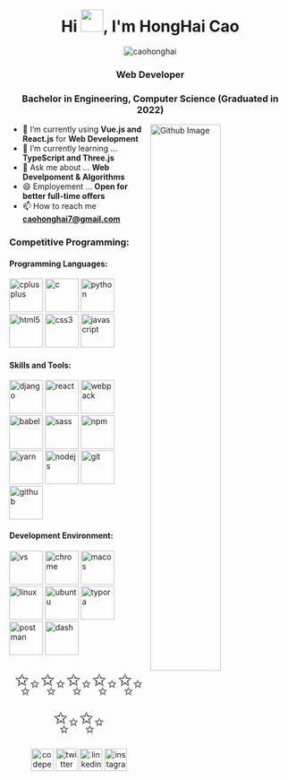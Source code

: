 <h1 align="center">Hi <img src="https://raw.githubusercontent.com/iampavangandhi/iampavangandhi/master/gifs/Hi.gif" width=40>, I'm HongHai Cao</h1>


 <p align="center">
  <span> <img src="https://komarev.com/ghpvc/?username=caohonghai" alt="caohonghai"><!-- <img src="https://cp-logo.vercel.app/leetcode-cn/20000608" alt="caohonghai"></span> -->
</p>

<h3 align="center">Web Developer</h3>
<h3 align="center">Bachelor in Engineering, Computer Science (Graduated in 2022)</h3> 



<img width="50%" align="right" alt="Github Image" src="https://img.smitish.com/uploads/2022/20220821183254.svg" />

- 🔭 I’m currently using **Vue.js and React.js** for **Web Development**
- 🌱 I’m currently learning ... **TypeScript and Three.js**
- 💬 Ask me about ... **Web Develpoment & Algorithms**
- 😄 Employement ... **Open for better full-time offers**
- 📫 How to reach me **<a href="mailto:caohonghai7@gmail.com">caohonghai7@gmail.com</a>**

<h3>Competitive Programming: </h3>

<!-- - **Leetcode**: [1900+ rating📈](https://leetcode.cn/u/20000608/) -->
  
<h4>Programming Languages: </h4>
<p align="left">
    <img style="margin: auto;" src="https://img.smitish.com/uploads/2022/20220821183318.png" alt=cplusplus width="60" height="60"/>
    <img style="margin: auto;" src="https://img.smitish.com/uploads/2022/20220821183321.png" alt=c width="60" height="60"/>
    <img style="margin: auto;" src="https://img.smitish.com/uploads/2022/20220821183324.png" alt=python width="60" height="60"/>
    <img style="margin: auto;" src="https://img.smitish.com/uploads/2022/20220821183327.png" alt=html5 width="60" height="60"/> 
		<img style="margin: auto;" src="https://img.smitish.com/uploads/2022/20220821183329.png" alt=css3 width="60" height="60"/> 
    <img style="margin: auto;" src="https://img.smitish.com/uploads/2022/20220821183333.png" alt=javascript width="60" height="60"/>
</p>

<h4>Skills and Tools: </h4>
<p align="left">
  <img style="margin: auto;" src="https://img.smitish.com/uploads/2022/20220821183539.png" alt=django width="60" height="60"/>
  <img style="margin: auto;" src="https://img.smitish.com/uploads/2022/20220821183549.png" alt=react width="60" height="60"/> 
  <img style="margin: auto;" src="https://img.smitish.com/uploads/2022/20220821183552.png" alt=webpack width="60" height="60"/>
  <img style="margin: auto;" src="https://img.smitish.com/uploads/2022/20220821183555.png" alt=babel width="60" height="60"/>
  <img style="margin: auto;" src="https://img.smitish.com/uploads/2022/20220821183558.png" alt=sass width="60" height="60"/>
  <img style="margin: auto;" src="https://img.smitish.com/uploads/2022/20220821183602.png" alt=npm width="60" height="60"/>
  <img style="margin: auto;" src="https://img.smitish.com/uploads/2022/20220821183605.png" alt=yarn width="60" height="60"/>
  <img style="margin: auto;" src="https://img.smitish.com/uploads/2022/20220821183608.png" alt=nodejs width="60" height="60"/>
  <img style="margin: auto;" src="https://img.smitish.com/uploads/2022/20220821183610.png" alt=git width="60" height="60"/>
  <img style="margin: auto;" src="https://img.smitish.com/uploads/2022/20220821183613.png" alt=github width="60" height="60"/>
</p>


<h4>Development Environment: </h4>
<p align="left">
  <img style="margin: auto;" src="https://img.smitish.com/uploads/2022/20220821183618.png" alt=vs width="60" height="60"/>
  <img style="margin: auto;" src="https://img.smitish.com/uploads/2022/20220821183620.png" alt=chrome width="60" height="60"/>
  <img style="margin: auto;" src="https://img.smitish.com/uploads/2022/20220821183631.png" alt=macos width="60" height="60"/>
  <img style="margin: auto;" src="https://img.smitish.com/uploads/2022/20220821183637.png" alt=linux width="60" height="60"/>
  <img style="margin: auto;" src="https://img.smitish.com/uploads/2022/20220821183634.png" alt=ubuntu width="60" height="60"/>
  <img style="margin: auto;" src="https://img.smitish.com/uploads/2022/20220821183652.png" alt=typora width="60" height="60"/>
  <img style="margin: auto;" src="https://img.smitish.com/uploads/2022/20220821183640.png" alt=postman width="60" height="60"/>
  <img style="margin: auto;" src="https://img.smitish.com/uploads/2022/20220821183643.png" alt=dash width="60" height="60"/>
</p>




<p align="center"><span style="font-size:4em;">✨✨✨✨✨✨✨ </span></p>
<p align="center">
  <a href="https://codepen.io/caohonghai" target="blank"><img align="center" src="https://cdn.jsdelivr.net/npm/simple-icons@3.0.1/icons/codepen.svg" alt="codepen" height="40" width="40" /></a>
  <a href="https://twitter.com/acckno1" target="blank"><img align="center" src="https://cdn.jsdelivr.net/npm/simple-icons@3.0.1/icons/twitter.svg" alt="twitter" height="40" width="40" /></a>
  <a href="https://linkedin.com/in/caohonghai" target="blank"><img align="center" src="https://cdn.jsdelivr.net/npm/simple-icons@3.0.1/icons/linkedin.svg" alt="linkedin" height="40" width="40" /></a>
  <a href="https://instagram.com/_acckno1" target="blank"><img align="center" src="https://cdn.jsdelivr.net/npm/simple-icons@3.0.1/icons/instagram.svg" alt="instagram" height="40" width="40" /></a>
</p>

